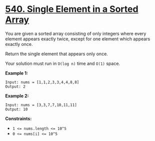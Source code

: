 # [540. Single Element in a Sorted Array](https://leetcode.com/problems/single-element-in-a-sorted-array/description/)

You are given a sorted array consisting of only integers where every element
appears exactly twice, except for one element which appears exactly once.

Return the single element that appears only once.

Your solution must run in `O(log n)` time and `O(1)` space.

**Example 1:**

```
Input: nums = [1,1,2,3,3,4,4,8,8]
Output: 2
```

**Example 2:**

```
Input: nums = [3,3,7,7,10,11,11]
Output: 10
```

**Constraints:**

- `1 <= nums.length <= 10^5`
- `0 <= nums[i] <= 10^5`
